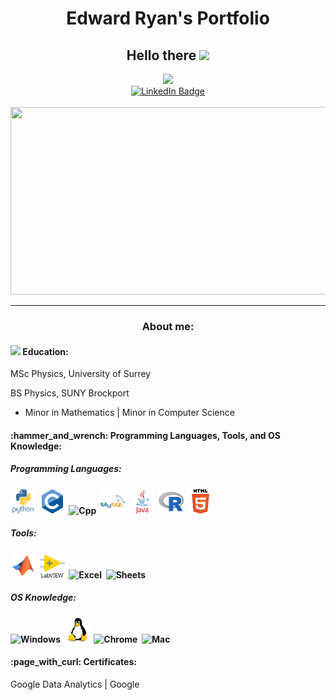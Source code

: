 <div id="title", align="center">
  <h1>
    Edward Ryan's Portfolio
  </h1>
</div>

<div id="Hello", align="center">
  <h2>
    Hello there
    <img src="https://media.giphy.com/media/hvRJCLFzcasrR4ia7z/giphy.gif" width="30px"/>
  </h2>
</div>

<div id="header" align="center">
  <img src="https://media.giphy.com/media/jdPMeyv9rn0hZHh8n9/giphy.gif" width="250"/>
</div>

<div id="badges", align = "center">
  <a href="https://www.linkedin.com/in/edward-ryan-782015173/">
    <img src="https://img.shields.io/badge/LinkedIn-blue?style=for-the-badge&logo=linkedin&logoColor=white" alt="LinkedIn Badge"/>
  </a>
</div>
<div id="Viewer Count", align = "center">
  <img src="https://komarev.com/ghpvc/?username=Ed-Ryan&style=flat-square&color=blue" alt=""/>
</div>

<div align="center">
  <img src="https://media.giphy.com/media/1C8bHHJturSx2/giphy.gif" width="600" height="300"/>
</div>

---
<div id="About" align="Center">
  <h3>
    About me:
  </h3>
</div>

<h4>
  <img src="https://media.giphy.com/media/hENzElhl495Xl0WQAv/giphy.gif" width="20"> Education:
</h4>

MSc Physics, University of Surrey

BS Physics, SUNY Brockport
<ul>
  <li> Minor in Mathematics | Minor in Computer Science </li>
</ul>

<h4>
  :hammer_and_wrench: Programming Languages, Tools, and OS Knowledge:
<h4>
<div>
  <h5>
    Programming Languages:
  </h5>
  <img src="https://github.com/devicons/devicon/blob/master/icons/python/python-original-wordmark.svg" title="Python" alt="Python" width="40" height="40"/>&nbsp;
  <img src="https://github.com/devicons/devicon/blob/master/icons/c/c-original.svg" title="C" alt="C" width="40" height="40"/>&nbsp;
  <img src="https://2.bp.blogspot.com/-DrHDBZWMWC0/WyLLvXElCpI/AAAAAAAAACg/BpyMuVGLcaQJ3ur3HgsVqcgZ_di2-Qb1QCLcBGAs/s1600/c-plus-plus-logo.png" alt="Cpp" width="40" height="40"/>&nbsp;
  <img src="https://github.com/devicons/devicon/blob/master/icons/mysql/mysql-original-wordmark.svg" title="SQL" alt="SQL" width="40" height="40"/>&nbsp;
  <img src="https://github.com/devicons/devicon/blob/master/icons/java/java-original-wordmark.svg" title="Java" alt="Java" width="40" height="40"/>&nbsp;
  <img src="https://github.com/devicons/devicon/blob/master/icons/r/r-original.svg" title="R" alt="R" width="40" height="40"/>&nbsp;
  <img src="https://github.com/devicons/devicon/blob/master/icons/html5/html5-original-wordmark.svg" title="R" alt="R" width="40" height="40"/>&nbsp;
  <h5>
    Tools:
  </h5>
  <img src="https://github.com/devicons/devicon/blob/master/icons/matlab/matlab-original.svg" title="MatLab" alt="MatLab" width="40" height="40"/>&nbsp;
  <img src="https://github.com/devicons/devicon/blob/master/icons/labview/labview-original-wordmark.svg" title="LabVIEW" alt="LabVIEW" width="40" height="40"/>&nbsp;
  <img src="https://logodownload.org/wp-content/uploads/2020/04/excel-logo-0.png" title="Excel" alt="Excel" width="40" height="40"/>&nbsp;
  <img src="https://cozan.co.za/img/logo_sheets.png" title="Sheets" alt="Sheets" width="40" height="40"/>&nbsp;
  <h5>
    OS Knowledge:
  </h5>
  <img src="https://th.bing.com/th/id/R.16e2bd364bc15a7bb79396072c0231eb?rik=nWsys6VOno0CgQ&pid=ImgRaw&r=0" alt="Windows" width="40" height="40"/>&nbsp;
  <img src="https://github.com/devicons/devicon/blob/master/icons/linux/linux-original.svg" title="Linux" alt="Linux" width="40" height="40"/>&nbsp;
  <img src="https://th.bing.com/th/id/OIP.aU5xDB-BKdhzsKlmlhckwAHaHa?pid=ImgDet&rs=1" alt="Chrome" width="40" height="40"/>&nbsp;
  <img src="https://th.bing.com/th/id/OIP.iHe4-LaJdORtOPopYmaMWgHaHa?pid=ImgDet&rs=1" alt="Mac" width="40" height="40"/>&nbsp;
</div>

<h4>
  :page_with_curl: Certificates:
</h4>
Google Data Analytics | Google

